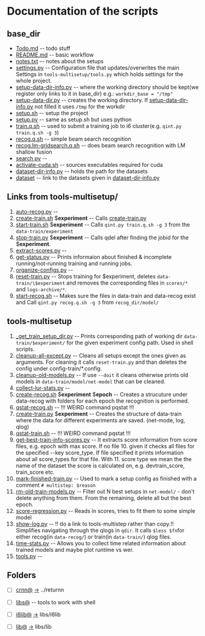 # Documentation of the scripts

## base_dir
- [Todo.md](Todo.md) -- todo stuff
- [README.md](README.md) -- basic workflow
- [notes.txt](notes.txt) -- notes about the setups
- [settings.py](settings.py)  -- Configuration file that updates/overwrites the main Settings in `tools-multisetup/tools.py` which holds settings for the whole project.
- [setup-data-dir-info.py](setup-data-dir-info.py) -- where the working directory should be kept(we register only links to it in base_dir) e.g.: `workdir_base = "/tmp"`
- [setup-data-dir.py](setup-data-dir.py) -- creates the working directory. If [setup-data-dir-info.py](setup-data-dir-info.py) not filled it uses `/tmp` for the workdir
- [setup.sh](setup.sh) -- setup the project
- [setup.py](setup.py) -- same as setup.sh but uses python
- [train.q.sh](train.q.sh) -- used to submit a training job to i6 cluster(e.g. `qint.py train.q.sh -g 3`)
- [recog.q.sh](recog.q.sh) -- simple beam search recognition
- [recog.lm-gridsearch.q.sh](recog.lm-gridsearch.q.sh) -- does beam search recognition with LM shallow fusion
- [search py](search.py) --
- [activate-cuda.sh](activate-cuda.sh) -- sources executables required for cuda
- [dataset-dir-info.py](dataset-dir-info.py) -- holds the path for the datasets
- [dataset](dataset) -- link to the datasets given in [dataset-dir-info.py](dataset-dir-info.py)

## Links from tools-multisetup/
1. [auto-recog.py](tools-multisetup/auto-recog.py) --
2. [create-train.sh](tools-multisetup/create-train.sh) \$**experiment** -- Calls [create-train.py](create-train.py)
3. [start-train.sh](tools-multisetup/start-train.sh) \$**experiment** -- Calls `qint.py train.q.sh -g 3` from the `data-train/experiment`
4. [stop-train.py](tools-multisetup/stop-train.py) \$**experiment** -- Calls qdel after finding the jobid for the \$**experiment**.
5. [extract-scores.py](tools-multisetup/extract-scores.py) --
6. [get-status.py](tools-multisetup/get-status.py) -- Prints informaion about finished & incomplete running/not-running training and running jobs.
7. [organize-configs.py](tools-multisetup/organize-configs.py) --
8. [reset-train.py](tools-multisetup/reset-train.py) -- Stops training for $experiment, deletes `data-train/\$experiment` and removes the corresponding files in `scores/*` and `logs-archive/*`.
9. [start-recog.sh](tools-multisetup/start-recog.sh) -- Makes sure the files in data-train and data-recog exist and Call `qint.py recog.q.sh -g 3` from `recog_dir/model/`


## tools-multisetup
1. [_get_train_setup_dir.py](tools-multisetup/_get_train_setup_dir.py) -- Prints corresponding path of working dir `data-train/$experiment/` for the given experiment config path. Used in shell scripts.
2. [cleanup-all-except.py](tools-multisetup/cleanup-all-except.py) -- Cleans all setups except the ones given as arguments. For cleaning it calls `reset-train.py` and than deletes the config under config-train/*.config.
3. [cleanup-old-models.py](tools-multisetup/cleanup-old-models.py) -- If use `--doit` it cleans otherwise prints old models in `data-train/model/net-model` that can be cleaned.
4. [collect-lur-stats.py](tools-multisetup/collect-lur-stats.py) --
5. [create-recog.sh](tools-multisetup/create-recog.sh) \$**experiment** \$**epoch** -- Creates a strucuture under data-recog with folders for each epoch the recognition is performed.
6. [qstat-recog.sh](tools-multisetup/qstat-recog.sh) -- !!! WEIRD command pqstat !!!
7. [create-train.py](tools-multisetup/create-train.py) \$**experiment** -- Creates the structure of data-train where the data for different experiments are saved. (net-mode, log, qlog)
8. [qstat-train.sh](tools-multisetup/qstat-train.sh) -- !!! WEIRD command pqstat !!!
9. [get-best-train-info-scores.py](tools-multisetup/get-best-train-info-scores.py) -- It extracts score information from score files, e.g. epoch with max score. If no file 10. given it checks all files for the specified --key score_type. If file specified it prints information about all score_types for that file. With 11. score type we mean the the name of the dataset the score is calculated on, e.g. devtrain_score, train_score etc.
12. [mark-finished-train.py](tools-multisetup/mark-finished-train.py) -- Used to mark a setup config as finished with a comment `# multistep: $reason`
13. [rm-old-train-models.py](tools-multisetup/rm-old-train-models.py) -- Filter out N best setups in `net-model/` - don't delete anything from them. From the remaining, delete all but the best epoch.
14. [score-regression.py](tools-multisetup/score-regression.py) -- Reads in scores, tries to fit them to some simple model
15. [show-log.py](tools-multisetup/show-log.py) -- !! do a link to tools-multistep rather than copy.!! Simplifies navigating through the qlogs in `qdir`. It calls `$less $fn`for either recog(in `data-recog/`) or train(in `data-train/`) qlog files.
16. [time-stats.py](tools-multisetup/time-stats.py) -- Allows you to collect time related information about trained models and maybe plot runtime vs wer.
17. [tools.py](tools-multisetup/tools.py) --


## Folders
- [ ] [crnn@](crnn) [->]() ../returnn
- [ ] [libs@](libs) -- tools to work with shell
- [ ] [i6lib@](i6lib) [->]() libs/i6lib
- [ ] [lib@](lib) [->]() libs/lib

